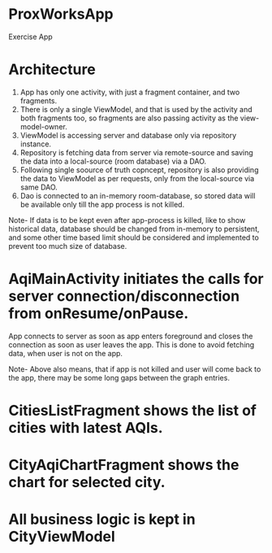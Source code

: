 # ProxWorksApp
Exercise App

# Architecture
1. App has only one activity, with just a fragment container, and two fragments.
2. There is only a single ViewModel, and that is used by the activity and both fragments too, so fragments are also passing activity as the view-model-owner.
3. ViewModel is accessing server and database only via repository instance.
4. Repository is fetching data from server via remote-source and saving the data into a local-source (room database) via a DAO.
5. Following single soource of truth copncept, repository is also providing the data to ViewModel as per requests, only from the local-source via same DAO.
6. Dao is connected to an in-memory room-database, so stored data will be available only till the app process is not killed. 

Note- If data is to be kept even after app-process is killed, like to show historical data, database should be changed from in-memory to persistent, and some other time based limit should be considered and implemented to prevent too much size of database. 


# AqiMainActivity initiates the calls for server connection/disconnection from onResume/onPause.
App connects to server as soon as app enters foreground and closes the connection as soon as user leaves the app. This is done to avoid fetching data, when user is not on the app.

Note- Above also means, that if app is not killed and user will come back to the app, there may be some long gaps between the graph entries.


# CitiesListFragment shows the list of cities with latest AQIs.


# CityAqiChartFragment shows the chart for selected city.


# All business logic is kept in CityViewModel
